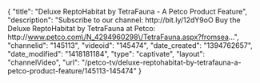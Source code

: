 {
    "title": "Deluxe ReptoHabitat by TetraFauna - A Petco Product Feature",
    "description": "Subscribe to our channel: http:\/\/bit.ly\/12dY9oO Buy the Deluxe ReptoHabitat by TetraFauna at Petco: http:\/\/www.petco.com\/N_4294960298\/TetraFauna.aspx?fromsea...",
    "channelid": "145113",
    "videoid": "145474",
    "date_created": "1394762657",
    "date_modified": "1418181184",
    "type": "captivate",
    "layout": "channelVideo",
    "url": "\/petco-tv\/deluxe-reptohabitat-by-tetrafauna-a-petco-product-feature\/145113-145474"
}